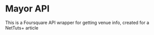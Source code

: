 # Mayor API

This is a Foursquare API wrapper for getting venue info, created for a NetTuts+ article
